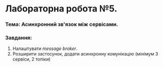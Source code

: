 # Лабораторна робота №5.

### Тема: Асинхронний зв'язок між сервісами.

### Завдання:

1. Налаштувати *message broker*.
2. Розширити застосунок, додати асинхронну комунікацію (мінімум 3 сервіси, 2 топіки)